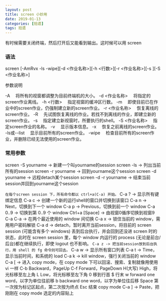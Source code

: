 ```yaml
---
layout: post
title: screen 小妙用
date: 2019-01-13
categories: [拾遗]
tags: 拾遗
---
```

<!--more-->


有时候需要关闭终端，然后打开后又能看到输出。这时候可以用
screen

### 语法
screen [-AmRvx -ls -wipe][-d <作业名称>][-h <行数>][-r <作业名称>][-s ][-S <作业名称>]

参数说明

-A 　将所有的视窗都调整为目前终端机的大小。
-d <作业名称> 　将指定的screen作业离线。
-h <行数> 　指定视窗的缓冲区行数。
-m 　即使目前已在作业中的screen作业，仍强制建立新的screen作业。
-r <作业名称> 　恢复离线的screen作业。
-R 　先试图恢复离线的作业。若找不到离线的作业，即建立新的screen作业。
-s 　指定建立新视窗时，所要执行的shell。
-S <作业名称> 　指定screen作业的名称。
-v 　显示版本信息。
-x 　恢复之前离线的screen作业。
-ls或--list 　显示目前所有的screen作业。
-wipe 　检查目前所有的screen作业，并删除已经无法使用的screen作业。

### 常用参数
screen -S yourname -> 新建一个叫yourname的session
screen -ls -> 列出当前所有的session
screen -r yourname -> 回到yourname这个session
screen -d yourname -> 远程detach某个session
screen -d -r yourname -> 结束当前session并回到yourname这个session

```在每个screen session 下，所有命令都以 ctrl+a(C-a) 开始。```
C-a ? -> 显示所有键绑定信息
C-a c -> 创建一个新的运行shell的窗口并切换到该窗口
C-a n -> Next，切换到下一个 window 
C-a p -> Previous，切换到前一个 window 
C-a 0..9 -> 切换到第 0..9 个 window
Ctrl+a [Space] -> 由视窗0循序切换到视窗9
C-a C-a -> 在两个最近使用的 window 间切换 
C-a x -> 锁住当前的 window，需用用户密码解锁
C-a d -> detach，暂时离开当前session，将目前的 screen session (可能含有多个 windows) 丢到后台执行，并会回到还没进 screen 时的状态，此时在 screen session 里，每个 window 内运行的 process (无论是前台/后台)都在继续执行，即使 logout 也不影响。 
```C-a z -> 把当前session放到后台执行，用 shell 的 fg 命令则可回去。```
C-a w -> 显示所有窗口列表
C-a t -> Time，显示当前时间，和系统的 load 
C-a k -> kill window，强行关闭当前的 window
C-a [ -> 进入 copy mode，在 copy mode 下可以回滚、搜索、复制就像用使用 vi 一样
C-b Backward，PageUp 
C-f Forward，PageDown 
H(大写) High，将光标移至左上角 
L Low，将光标移至左下角 
0 移到行首 
$ 行末 
w forward one word，以字为单位往前移 
b backward one word，以字为单位往后移 
Space 第一次按为标记区起点，第二次按为终点 
Esc 结束 copy mode 
C-a ] -> Paste，把刚刚在 copy mode 选定的内容贴上

